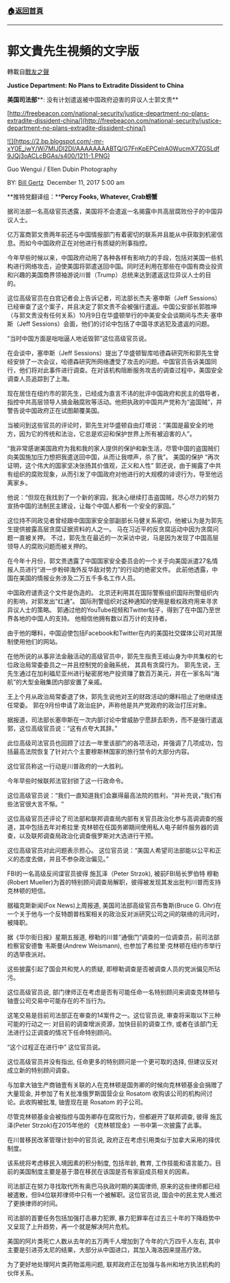 ###  [:house:返回首頁](https://github.com/ourhimalayas/txt)
---
# 郭文貴先生視頻的文字版
轉載自[戰友之聲](http://littleantvoice.blogspot.com)

**Justice Department: No Plans to Extradite Dissident to China**

**美国司法部****: 没有计划遣返被中国政府迫害的异议人士郭文贵**



[http://freebeacon.com/national-security/justice-department-no-plans-extradite-dissident-china/](http://freebeacon.com/national-security/justice-department-no-plans-extradite-dissident-china/)



[!\[\](https://2.bp.blogspot.com/-mr-xY0E_iwY/Wi7MIJDl2DI/AAAAAAAABTQ/G7FnKpEPCeIrA0WucmX7ZGSLdf9JQj3oACLcBGAs/s400/1211-1.PNG)](https://2.bp.blogspot.com/-mr-xY0E_iwY/Wi7MIJDl2DI/AAAAAAAABTQ/G7FnKpEPCeIrA0WucmX7ZGSLdf9JQj3oACLcBGAs/s1600/1211-1.PNG)

Guo Wengui / Ellen Dubin Photography

BY: [Bill Gertz](http://freebeacon.com/author/bill-gertz/ "View all posts by Bill Gertz") 
December 11, 2017 5:00 am



**推特党翻译组：****Percy Fooks, Whatever, Crab螃蟹**



据司法部一名高级官员透露，美国将不会遣返一名揭露中共高层腐败份子的中国异议人士。



亿万富商郭文贵两年前还与中国情报部门有着密切的联系并且能从中获取到机密信息。而如今中国政府正在对他进行有质疑的刑事指控。



今年早些时候以来，中国政府动用了各种各样有影响力的手段，包括对美国一些机构进行网络攻击，迫使美国将郭遣送回中国。同时还利用在那些在中国有商业投资和兴趣的美国商界领袖游说川普（Trump）总统来达到遣返这位异议人士的目的。



这位高级官员在白宫记者会上告诉记者，司法部长杰夫·塞申斯（Jeff Sessions）已经审查了这个案子，并且决定了郭文贵不会被强行遣返。中国公安部长郭胜坤（与郭文贵没有任何关系）10月9日在华盛顿举行的中美安全会谈期间与杰夫·塞申斯（Jeff Sessions）会面，他们的讨论中包括了中国寻求逃犯及遣返的问题。



“当时中国方面是咄咄逼人地诋毁郭”这位高级官员说。



在会谈中，塞申斯（Jeff Sessions）提出了华盛顿智库哈德森研究所和郭先生曾经安排了一次会议，哈德森研究所网络遭受了攻击的问题。中国官员告诉美国同行，他们将对此事件进行调查。在对该机构阻断服务攻击的调查过程中，美国安全调查人员追踪到了上海。



现在居住在纽约市的郭先生，已经成为直言不讳的批评中国政府和民主的倡导者，指控中共高层领导人搞金融腐败等活动。他把执政的中国共产党称为“盗国贼”，并警告说中国政府正在试图颠覆美国。



当被问到这些官员的评论时，郭先生对华盛顿自由灯塔说：“美国是最安全的地方，因为它的传统和法治，它总是欢迎和保护世界上所有被迫害的人”。



“我非常感谢美国政府为我和我的家人提供的保护和新生活，尽管中国的盗国贼们向美国施加压力想把我遣送回中国，从而让我噤声，杀了我”。 美国的保护 “再次证明，这个伟大的国家坚决张扬其价值观，正义和人性” 郭还说，由于揭露了中共有组织的腐败现象，从而引发了中国政府对他进行的大规模的诽谤行为，导至他远离家乡。



他说：“但现在我找到了一个新的家园，我决心继续打击盗国贼，尽心尽力的努力宣扬中国的法制民主建设，让每个中国人都有一个安全的家园。”



这位持不同政见者曾经跟中国国家安全部副部长马健关系密切，他被认为是为郭先生提供披露高层贪腐证据资料的人之一。 马在习近平的反贪腐运动中因为贪腐问题一直被关押。
不过，郭先生在最近的一次采访中说，马是因为发现了中国高层领导人的腐败问题而被关押的。



在今年十月份，郭文贵透露了中国国家安全委员会的一个关于向美国派遣27名情报人员进行“进一步粉碎海外反华敌对势力”的行动的绝密文件。 此前他透露，中国在美国的情报业务涉及二万五千多名工作人员。



中国政府谴责这个文件是伪造的。 北京还利用其在国际警察组织国际刑警组织内的影响，对郭发出“红通”。 国际刑警组织对这种通知的使用是极权政府用来寻求异议人士的策略。
郭通过他的YouTube视频和Twitter帖子，得到了在中国乃至世界各地的中国人的支持。 他相信他拥有数以百万计的支持者。

由于他的曝料，中国迫使包括Facebook和Twitter在内的美国社交媒体公司对其限制使用他们的网站。



在他所说的从事非法金融活动的高级官员中，郭先生指责王岐山身为中共集权的七位政治局常委委员之一并且控制党的金融系统， 其具有贪腐行为。 郭先生说，王先生通过在加利福尼亚州进行秘密房地产投资赚了数百万美元，并在一家名叫“海航”的大型金融集团内部安置了亲戚。

王上个月从政治局常委退了休，郭先生说他对王的财政活动的爆料阻止了他继续连任常委。
郭在9月份申请了政治庇护，声称他是共产党政府的政治打压对象。



据报道，司法部长塞申斯在一次内部讨论中曾威胁宁愿辞去职务，而不是强行遣返郭，这位高级官员说：“这有点夸大其辞。”

此位高级司法官员也回顾了过去一年里该部门的各项活动，并强调了几项成功，包括最高法院恢复了针对六个主要穆斯林国家的旅行禁令的大部分内容。

这位官员称这一行动是川普政府的一大胜利。

今年早些时候联邦法官封锁了这一行政命令。



这位高级官员说：“我们一直知道我们会赢得最高法院的胜利，“并补充说，”我们有些法官很大言不惭。“

这位高级官员还评论了司法部和联邦调查局内部有关官员政治化参与高调调查的报道，其中包括去年对希拉里·克林顿在任国务卿期间使用私人电子邮件服务器的调查，以及联邦调查局政治化调查俄罗斯对大选进行干预。

这位高级官员对此问题表示担心。 这位官员说：“美国人希望司法部能以公平和正义的态度去做，并且不参杂政治偏见。”



FBI的一名高级反间谍官员彼得 施瓦泽（Peter Strzok), 被前FBI局长罗伯特 穆勒(Robert Mueller)为首的特别顾问调查局解职，彼得被发现其发出批判川普而支持克林顿的短信。

据福克斯新闻(Fox News)上周报道, 美国司法部高级官员布鲁斯(Bruce G. Ohr)在一个关于他与一个反特朗普档案相关的政治反对派研究公司之间的联络的讯问时，被降职。



据《华尔街日报》星期五报道, 穆勒的川普”通俄门”调查的一位调查员，前司法部检察官安德鲁 韦斯曼(Andrew Weismann), 也参加了希拉里·克林顿在纽约市举行的选举夜派对。



这些披露引起了国会共和党人的质疑, 即穆勒调查是否被调查人员的党派偏见所玷污。



这位高级官员说, 部门律师正在考虑是否有可能任命一名特别顾问来调查克林顿与铀壹公司交易中可能存在的不当行为。



这笔交易是目前司法部正在审查的14案件之一。这位官员说, 审查将采取以下三种可能的行动之一: 对目前的调查增派资源，加快目前的调查工作, 或者在该部门无法进行公正调查的情况下任命特别顾问。



“这个过程正在进行中” 这位官员说。



这位高级官员并没有指出, 任命更多的特别顾问是一个更可取的选择, 但建议反对成立新的特别顾问调查。



与加拿大铀生产商铀壹有关联的人在克林顿是国务卿的时候向克林顿基金会捐赠了大量现金, 并参加了有关批准俄罗斯国营企业 Rosatom 收购该公司的机构间讨论。此收购被批准, 铀壹现在是 Rosatom 的子公司。



尽管克林顿基金会被指控与国务卿存在腐败行为，但都避开了联邦调查, 彼得 施瓦泽(Peter Strzok)在2015年他的 《克林顿现金》一书中第一次披露了此事。



在川普移民改革管理计划中的官员说, 政府正在考虑引用类似于加拿大采用的择优制度。



该系统将考虑移民入境因素的积分制度, 包括年龄, 教育, 工作技能和语言能力。目前的美国制度主要是基于潜在移民在该国是否有家庭成员相关的因素。



司法部正在努力寻找取代所有奥巴马执政时期的美国律师, 原来的这些律师都已经被遣散，但94位联邦律师中只有一个被解职。这位官员说, 国会中的民主党人推迟了更换律师的时间。

司法部的首要任务包括加强打击暴力犯罪, 暴力犯罪率在过去三十年的下降趋势中又呈现了上升趋势，再一个就是解决阿片危机。



美国的阿片类死亡人数从去年的五万两千人增加到了今年的六万四千人左右, 其中主要是引进芬太尼的结果，大部分从中国进口，其加入海洛因来提高疗效。



为了更好地处理阿片类药物滥用问题, 联邦政府正在加强与各州和地方执法机构的伙伴关系。